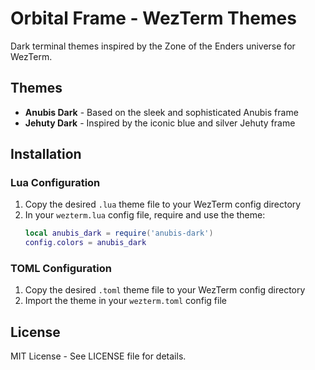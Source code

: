 # Orbital Frame - WezTerm Themes

Dark terminal themes inspired by the Zone of the Enders universe for WezTerm.

## Themes

- **Anubis Dark** - Based on the sleek and sophisticated Anubis frame
- **Jehuty Dark** - Inspired by the iconic blue and silver Jehuty frame

## Installation

### Lua Configuration
1. Copy the desired `.lua` theme file to your WezTerm config directory
2. In your `wezterm.lua` config file, require and use the theme:
   ```lua
   local anubis_dark = require('anubis-dark')
   config.colors = anubis_dark
   ```

### TOML Configuration
1. Copy the desired `.toml` theme file to your WezTerm config directory
2. Import the theme in your `wezterm.toml` config file

## License

MIT License - See LICENSE file for details.